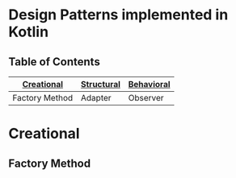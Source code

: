Design Patterns implemented in Kotlin
=====================================

## Table of Contents

|[Creational](#creational)|[Structural](#structural)|[Behavioral](#behavioral)|
|-------------------------|-------------------------|-------------------------|
|Factory Method|Adapter|Observer|

Creational
==========

Factory Method
--------------
